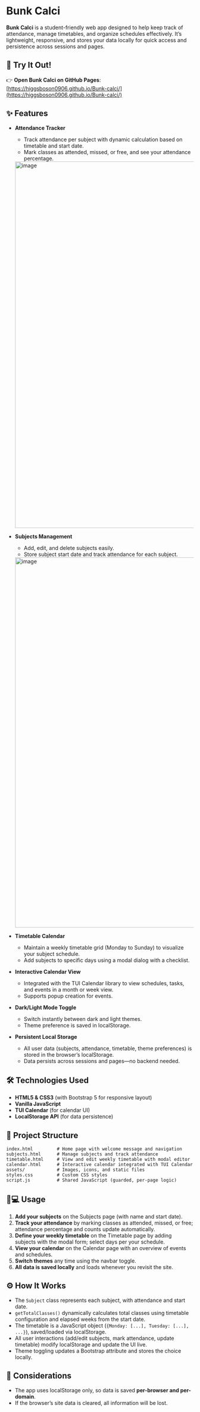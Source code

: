  # Bunk Calci

**Bunk Calci** is a student-friendly web app designed to help keep track of attendance, manage timetables, and organize schedules effectively. It’s lightweight, responsive, and stores your data locally for quick access and persistence across sessions and pages.

## 🚀 Try It Out!

👉 **Open Bunk Calci on GitHub Pages**:  
[https://higgsboson0906.github.io/Bunk-calci/](https://higgsboson0906.github.io/Bunk-calci/)

## ✨ Features

- **Attendance Tracker**
  - Track attendance per subject with dynamic calculation based on timetable and start date.
  - Mark classes as attended, missed, or free, and see your attendance percentage.
  <img width="1919" height="985" alt="image" src="https://github.com/user-attachments/assets/c753527d-722b-4d1d-9641-923f58d8decb" />

- **Subjects Management**
  - Add, edit, and delete subjects easily.
  - Store subject start date and track attendance for each subject.
   <img width="1885" height="995" alt="image" src="https://github.com/user-attachments/assets/2d7cf601-213f-4243-a2fd-c103f406274d" />


- **Timetable Calendar**
  - Maintain a weekly timetable grid (Monday to Sunday) to visualize your subject schedule.
  - Add subjects to specific days using a modal dialog with a checklist.

- **Interactive Calendar View**
  - Integrated with the TUI Calendar library to view schedules, tasks, and events in a month or week view.
  - Supports popup creation for events.

- **Dark/Light Mode Toggle**
  - Switch instantly between dark and light themes.
  - Theme preference is saved in localStorage.

- **Persistent Local Storage**
  - All user data (subjects, attendance, timetable, theme preferences) is stored in the browser’s localStorage.
  - Data persists across sessions and pages—no backend needed.

## 🛠 Technologies Used

- **HTML5 & CSS3** (with Bootstrap 5 for responsive layout)
- **Vanilla JavaScript**
- **TUI Calendar** (for calendar UI)
- **LocalStorage API** (for data persistence)

## 📁 Project Structure

```
index.html         # Home page with welcome message and navigation
subjects.html      # Manage subjects and track attendance
timetable.html     # View and edit weekly timetable with modal editor
calendar.html      # Interactive calendar integrated with TUI Calendar
assets/            # Images, icons, and static files
styles.css         # Custom CSS styles
script.js          # Shared JavaScript (guarded, per-page logic)
```

## 🧑💻 Usage

1. **Add your subjects** on the Subjects page (with name and start date).
2. **Track your attendance** by marking classes as attended, missed, or free; attendance percentage and counts update automatically.
3. **Define your weekly timetable** on the Timetable page by adding subjects with the modal form; select days per your schedule.
4. **View your calendar** on the Calendar page with an overview of events and schedules.
5. **Switch themes** any time using the navbar toggle.
6. **All data is saved locally** and loads whenever you revisit the site.

## ⚙️ How It Works

- The `Subject` class represents each subject, with attendance and start date.
- `getTotalClasses()` dynamically calculates total classes using timetable configuration and elapsed weeks from the start date.
- The timetable is a JavaScript object (`{Monday: [...], Tuesday: [...], ...}`), saved/loaded via localStorage.
- All user interactions (add/edit subjects, mark attendance, update timetable) modify localStorage and update the UI live.
- Theme toggling updates a Bootstrap attribute and stores the choice locally.

## 📝 Considerations

- The app uses localStorage only, so data is saved **per-browser and per-domain**.
- If the browser’s site data is cleared, all information will be lost.
